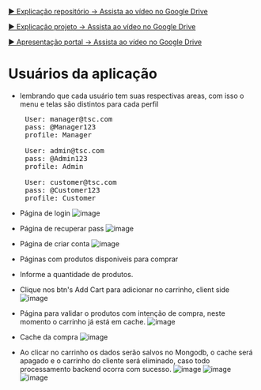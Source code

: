 [▶ Explicação repositório -> Assista ao vídeo no Google Drive](https://drive.google.com/file/d/1nlgKV1vTHnN1hbI2CW92BnDIjkwNfmih/view?usp=drive_link)

[▶ Explicação projeto -> Assista ao vídeo no Google Drive](https://drive.google.com/file/d/1nBQLacv9gtMwM9LW0WmYhpCwo3fZXdS-/view?usp=drive_link)

[▶ Apresentação portal -> Assista ao vídeo no Google Drive](https://drive.google.com/file/d/1cm1F3gsqkL9EyDSkypIekvyVV3zpCt1I/view?usp=drive_link)

# Usuários da aplicação
  * lembrando que cada usuário tem suas respectivas areas, com isso o menu e telas são distintos para cada perfil
<pre>
	User: manager@tsc.com
	pass: @Manager123
	profile: Manager

	User: admin@tsc.com
	pass: @Admin123
	profile: Admin

	User: customer@tsc.com
	pass: @Customer123
	profile: Customer
</pre>


* Página de login
![image](https://github.com/user-attachments/assets/ccf4f7a3-1d0f-4483-b47a-45e3a5b608bb)

* Página de recuperar pass
![image](https://github.com/user-attachments/assets/5de8654e-8d64-4141-a309-a9da8f4a4d54)

* Página de criar conta
![image](https://github.com/user-attachments/assets/af9f88b8-1381-4d3c-91a0-8ac000f3371d)
 
* Páginas com produtos disponiveis para comprar
* Informe a quantidade de produtos.
* Clique nos btn's Add Cart para adicionar no carrinho, client side
![image](https://github.com/user-attachments/assets/dd7c52df-8021-40c2-86db-e28b81dc5d7f)

* Página para validar o produtos com intenção de compra, neste momento o carrinho já está em cache.
![image](https://github.com/user-attachments/assets/9e6b66b5-972f-4a9c-8332-f5639538ab6a)

* Cache da compra
![image](https://github.com/user-attachments/assets/94e780bf-21c8-4fd8-89a2-1119d746c18b)

* Ao clicar no carrinho os dados serão salvos no Mongodb, o cache será apagado e o carrinho do cliente será eliminado, caso todo processamento backend ocorra com sucesso.
![image](https://github.com/user-attachments/assets/43a01db6-81e3-486a-974b-d29203955560)
![image](https://github.com/user-attachments/assets/73a05670-7fcf-4d9a-9740-ac1f7a776247)
![image](https://github.com/user-attachments/assets/d0d1e184-81ba-4127-b9bb-b679b7f11414)










